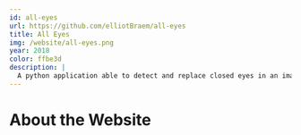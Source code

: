 ```yaml
---
id: all-eyes
url: https://github.com/elliotBraem/all-eyes
title: All Eyes
img: /website/all-eyes.png
year: 2018
color: ffbe3d
description: |
  A python application able to detect and replace closed eyes in an image. 👀
---
```


About the Website
============
